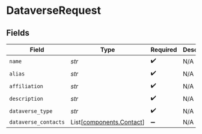 # DataverseRequest


## Fields

| Field                                                          | Type                                                           | Required                                                       | Description                                                    |
| -------------------------------------------------------------- | -------------------------------------------------------------- | -------------------------------------------------------------- | -------------------------------------------------------------- |
| `name`                                                         | *str*                                                          | :heavy_check_mark:                                             | N/A                                                            |
| `alias`                                                        | *str*                                                          | :heavy_check_mark:                                             | N/A                                                            |
| `affiliation`                                                  | *str*                                                          | :heavy_check_mark:                                             | N/A                                                            |
| `description`                                                  | *str*                                                          | :heavy_check_mark:                                             | N/A                                                            |
| `dataverse_type`                                               | *str*                                                          | :heavy_check_mark:                                             | N/A                                                            |
| `dataverse_contacts`                                           | List[[components.Contact](../../models/components/contact.md)] | :heavy_minus_sign:                                             | N/A                                                            |